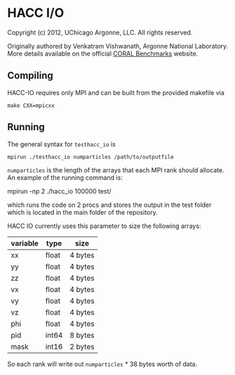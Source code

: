 HACC I/O
================================================================================

Copyright (c) 2012, UChicago Argonne, LLC.  All rights reserved.

Originally authored by Venkatram Vishwanath, Argonne National Laboratory.
More details available on the official [CORAL Benchmarks][coral benchmarks]
website.

Compiling
--------------------------------------------------------------------------------

HACC-IO requires only MPI and can be built from the provided makefile via

```
make CXX=mpicxx
```

Running
--------------------------------------------------------------------------------

The general syntax for `testhacc_io` is

    mpirun ./testhacc_io numparticles /path/to/outputfile

`numparticles` is the length of the arrays that each MPI rank should allocate.
An example of the running command is:

mpirun -np 2 ./hacc_io  100000 test/

which runs the code on 2 procs and stores the output in the test folder which is located in the main folder of the repository.


HACC IO currently uses this parameter to size the following arrays:

variable | type  | size
---------|-------|---------
      xx | float | 4 bytes
      yy | float | 4 bytes
      zz | float | 4 bytes
      vx | float | 4 bytes
      vy | float | 4 bytes
      vz | float | 4 bytes
     phi | float | 4 bytes
     pid | int64 | 8 bytes
    mask | int16 | 2 bytes

So each rank will write out `numparticles` * 38 bytes worth of data.

[coral benchmarks]: https://asc.llnl.gov/CORAL-benchmarks/#hacc
